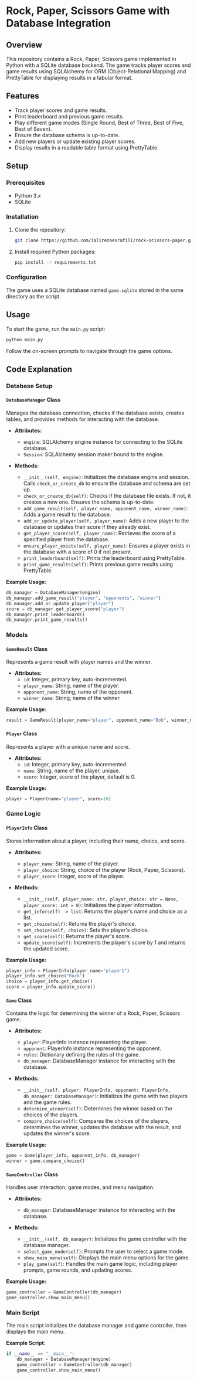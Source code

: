 
# Rock, Paper, Scissors Game with Database Integration

## Overview

This repository contains a Rock, Paper, Scissors game implemented in Python with a SQLite database backend. The game tracks player scores and game results using SQLAlchemy for ORM (Object-Relational Mapping) and PrettyTable for displaying results in a tabular format.

## Features

- Track player scores and game results.
- Print leaderboard and previous game results.
- Play different game modes (Single Round, Best of Three, Best of Five, Best of Seven).
- Ensure the database schema is up-to-date.
- Add new players or update existing player scores.
- Display results in a readable table format using PrettyTable.

## Setup

### Prerequisites

- Python 3.x
- SQLite

### Installation

1. Clone the repository:

    ```bash
    git clone https://github.com/ialirezaesrafili/rock-scissors-paper.git
    ```

2. Install required Python packages:

    ```bash
    pip install -r requirements.txt
    ```

### Configuration

The game uses a SQLite database named `game.sqlite` stored in the same directory as the script.

## Usage

To start the game, run the `main.py` script:

```bash
python main.py
```

Follow the on-screen prompts to navigate through the game options.

## Code Explanation

### Database Setup

#### `DatabaseManager` Class

Manages the database connection, checks if the database exists, creates tables, and provides methods for interacting with the database.

- **Attributes:**
  - `engine`: SQLAlchemy engine instance for connecting to the SQLite database.
  - `Session`: SQLAlchemy session maker bound to the engine.

- **Methods:**
  - `__init__(self, engine)`: Initializes the database engine and session. Calls `check_or_create_db` to ensure the database and schema are set up.
  - `check_or_create_db(self)`: Checks if the database file exists. If not, it creates a new one. Ensures the schema is up-to-date.
  - `add_game_result(self, player_name, opponent_name, winner_name)`: Adds a game result to the database.
  - `add_or_update_player(self, player_name)`: Adds a new player to the database or updates their score if they already exist.
  - `get_player_score(self, player_name)`: Retrieves the score of a specified player from the database.
  - `ensure_player_exists(self, player_name)`: Ensures a player exists in the database with a score of 0 if not present.
  - `print_leaderboard(self)`: Prints the leaderboard using PrettyTable.
  - `print_game_results(self)`: Prints previous game results using PrettyTable.

**Example Usage:**

```python
db_manager = DatabaseManager(engine)
db_manager.add_game_result("player", "opponents", "winner")
db_manager.add_or_update_player("player")
score = db_manager.get_player_score("player")
db_manager.print_leaderboard()
db_manager.print_game_results()
```

### Models

#### `GameResult` Class

Represents a game result with player names and the winner.

- **Attributes:**
  - `id`: Integer, primary key, auto-incremented.
  - `player_name`: String, name of the player.
  - `opponent_name`: String, name of the opponent.
  - `winner_name`: String, name of the winner.

**Example Usage:**

```python
result = GameResult(player_name="player", opponent_name="Bob", winner_name="Alice")
```

#### `Player` Class

Represents a player with a unique name and score.

- **Attributes:**
  - `id`: Integer, primary key, auto-incremented.
  - `name`: String, name of the player, unique.
  - `score`: Integer, score of the player, default is 0.

**Example Usage:**

```python
player = Player(name="player", score=10)
```

### Game Logic

#### `PlayerInfo` Class

Stores information about a player, including their name, choice, and score.

- **Attributes:**
  - `player_name`: String, name of the player.
  - `player_choice`: String, choice of the player (Rock, Paper, Scissors).
  - `player_score`: Integer, score of the player.

- **Methods:**
  - `__init__(self, player_name: str, player_choice: str = None, player_score: int = 0)`: Initializes the player information.
  - `get_info(self) -> list`: Returns the player's name and choice as a list.
  - `get_choice(self)`: Returns the player's choice.
  - `set_choice(self, choice)`: Sets the player's choice.
  - `get_score(self)`: Returns the player's score.
  - `update_score(self)`: Increments the player's score by 1 and returns the updated score.

**Example Usage:**

```python
player_info = PlayerInfo(player_name="player1")
player_info.set_choice("Rock")
choice = player_info.get_choice()
score = player_info.update_score()
```

#### `Game` Class

Contains the logic for determining the winner of a Rock, Paper, Scissors game.

- **Attributes:**
  - `player`: PlayerInfo instance representing the player.
  - `opponent`: PlayerInfo instance representing the opponent.
  - `rules`: Dictionary defining the rules of the game.
  - `db_manager`: DatabaseManager instance for interacting with the database.

- **Methods:**
  - `__init__(self, player: PlayerInfo, opponent: PlayerInfo, db_manager: DatabaseManager)`: Initializes the game with two players and the game rules.
  - `determine_winner(self)`: Determines the winner based on the choices of the players.
  - `compare_choice(self)`: Compares the choices of the players, determines the winner, updates the database with the result, and updates the winner's score.

**Example Usage:**

```python
game = Game(player_info, opponent_info, db_manager)
winner = game.compare_choice()
```

#### `GameController` Class

Handles user interaction, game modes, and menu navigation.

- **Attributes:**
  - `db_manager`: DatabaseManager instance for interacting with the database.

- **Methods:**
  - `__init__(self, db_manager)`: Initializes the game controller with the database manager.
  - `select_game_mode(self)`: Prompts the user to select a game mode.
  - `show_main_menu(self)`: Displays the main menu options for the game.
  - `play_game(self)`: Handles the main game logic, including player prompts, game rounds, and updating scores.

**Example Usage:**

```python
game_controller = GameController(db_manager)
game_controller.show_main_menu()
```

### Main Script

The main script initializes the database manager and game controller, then displays the main menu.

**Example Script:**

```python
if __name__ == "__main__":
    db_manager = DatabaseManager(engine)
    game_controller = GameController(db_manager)
    game_controller.show_main_menu()
```
